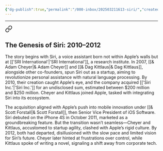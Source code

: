 ```yaml
---
{"dg-publish":true,"permalink":"/000-inbox/202503211613-siri/","created":"2025-03-21T16:13:34.000-04:00","updated":"2025-03-21T16:17:12.000-04:00"}
---
```


---


<div class="transclusion internal-embed is-loaded"><a class="markdown-embed-link" href="/000-inbox/202503201620-the-history-of-ai-leadership-at-apple/#the-genesis-of-siri-2010-2012" aria-label="Open link"><svg xmlns="http://www.w3.org/2000/svg" width="24" height="24" viewBox="0 0 24 24" fill="none" stroke="currentColor" stroke-width="2" stroke-linecap="round" stroke-linejoin="round" class="svg-icon lucide-link"><path d="M10 13a5 5 0 0 0 7.54.54l3-3a5 5 0 0 0-7.07-7.07l-1.72 1.71"></path><path d="M14 11a5 5 0 0 0-7.54-.54l-3 3a5 5 0 0 0 7.07 7.07l1.71-1.71"></path></svg></a><div class="markdown-embed">



## The Genesis of Siri: 2010–2012
The story begins with Siri, a voice assistant born not within Apple’s walls but at [['SRI International'\|'SRI International']], a research institute. In 2007, [[& Adam Cheyer\|& Adam Cheyer]] and [[& Dag Kittlaus\|& Dag Kittlaus]], alongside other co-founders, spun Siri out as a startup, aiming to revolutionize personal assistance with natural language processing. By 2010, their creation caught Apple’s eye, and the company acquired [['Siri Inc.'\|'Siri Inc.']] for an undisclosed sum, estimated between $200 million and $250 million. Cheyer and Kittlaus joined Apple, tasked with integrating Siri into its ecosystem.


The acquisition aligned with Apple’s push into mobile innovation under [[& Scott Forstall\|& Scott Forstall]], then Senior Vice President of iOS Software. Siri debuted on the iPhone 4S in October 2011, marketed as a groundbreaking feature. But the transition wasn’t seamless—Cheyer and Kittlaus, accustomed to startup agility, clashed with Apple’s rigid culture. By 2012, both had departed, disillusioned with the slow pace and limited vision for Siri’s future. Cheyer later hinted at frustrations over control, while Kittlaus spoke of writing a novel, signaling a shift away from corporate tech.

  


</div></div>
